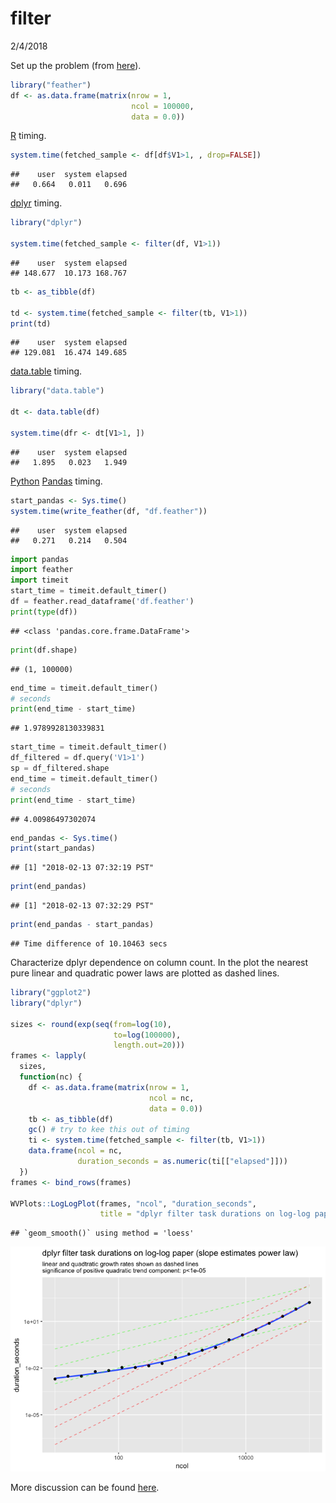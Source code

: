 filter
================
2/4/2018

Set up the problem (from [here](https://github.com/tidyverse/dplyr/issues/3335)).

``` r
library("feather")
df <- as.data.frame(matrix(nrow = 1, 
                           ncol = 100000,
                           data = 0.0))
```

[R](https://www.r-project.org) timing.

``` r
system.time(fetched_sample <- df[df$V1>1, , drop=FALSE])
```

    ##    user  system elapsed 
    ##   0.664   0.011   0.696

[dplyr](https://CRAN.R-project.org/package=dplyr) timing.

``` r
library("dplyr")

system.time(fetched_sample <- filter(df, V1>1))
```

    ##    user  system elapsed 
    ## 148.677  10.173 168.767

``` r
tb <- as_tibble(df)

td <- system.time(fetched_sample <- filter(tb, V1>1))
print(td)
```

    ##    user  system elapsed 
    ## 129.081  16.474 149.685

[data.table](https://CRAN.R-project.org/package=data.table) timing.

``` r
library("data.table")

dt <- data.table(df)

system.time(dfr <- dt[V1>1, ])
```

    ##    user  system elapsed 
    ##   1.895   0.023   1.949

[Python](https://www.python.org) [Pandas](https://pandas.pydata.org) timing.

``` r
start_pandas <- Sys.time()
system.time(write_feather(df, "df.feather"))
```

    ##    user  system elapsed 
    ##   0.271   0.214   0.504

``` python
import pandas
import feather
import timeit
start_time = timeit.default_timer()
df = feather.read_dataframe('df.feather')
print(type(df))
```

    ## <class 'pandas.core.frame.DataFrame'>

``` python
print(df.shape)
```

    ## (1, 100000)

``` python
end_time = timeit.default_timer()
# seconds
print(end_time - start_time)
```

    ## 1.9789928130339831

``` python
start_time = timeit.default_timer()
df_filtered = df.query('V1>1')
sp = df_filtered.shape
end_time = timeit.default_timer()
# seconds
print(end_time - start_time)
```

    ## 4.00986497302074

``` r
end_pandas <- Sys.time()
print(start_pandas)
```

    ## [1] "2018-02-13 07:32:19 PST"

``` r
print(end_pandas)
```

    ## [1] "2018-02-13 07:32:29 PST"

``` r
print(end_pandas - start_pandas)
```

    ## Time difference of 10.10463 secs

Characterize dplyr dependence on column count. In the plot the nearest pure linear and quadratic power laws are plotted as dashed lines.

``` r
library("ggplot2")
library("dplyr")

sizes <- round(exp(seq(from=log(10), 
                       to=log(100000), 
                       length.out=20)))
frames <- lapply(
  sizes,
  function(nc) {
    df <- as.data.frame(matrix(nrow = 1, 
                               ncol = nc,
                               data = 0.0))
    tb <- as_tibble(df)
    gc() # try to kee this out of timing
    ti <- system.time(fetched_sample <- filter(tb, V1>1))
    data.frame(ncol = nc, 
               duration_seconds = as.numeric(ti[["elapsed"]]))
  })
frames <- bind_rows(frames)

WVPlots::LogLogPlot(frames, "ncol", "duration_seconds", 
                    title = "dplyr filter task durations on log-log paper (slope estimates power law)")
```

    ## `geom_smooth()` using method = 'loess'

![](filter_files/figure-markdown_github/shape-1.png)

More discussion can be found [here](http://www.win-vector.com/blog/2018/02/is-10000-cells-big/).
